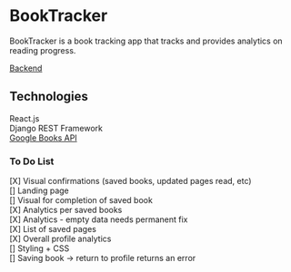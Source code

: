 # BookTracker

BookTracker is a book tracking app that tracks and provides analytics on reading progress.

[Backend](https://github.com/zhaoj1/book_tracker_backend)

## Technologies

React.js    
Django REST Framework    
[Google Books API](https://developers.google.com/books)    

### To Do List

[X] Visual confirmations (saved books, updated pages read, etc)     
[] Landing page     
[] Visual for completion of saved book    
[X] Analytics per saved books   
[X] Analytics - empty data needs permanent fix    
[X] List of saved pages    
[X] Overall profile analytics     
[] Styling + CSS    
[] Saving book -> return to profile returns an error